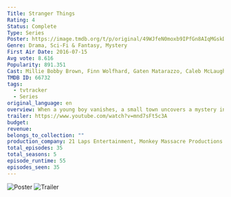 ```yaml
---
Title: Stranger Things
Rating: 4
Status: Complete
Type: Series
Poster: https://image.tmdb.org/t/p/original/49WJfeN0moxb9IPfGn8AIqMGskD.jpg
Genre: Drama, Sci-Fi & Fantasy, Mystery
First Air Date: 2016-07-15
Avg vote: 8.616
Popularity: 891.351
Cast: Millie Bobby Brown, Finn Wolfhard, Gaten Matarazzo, Caleb McLaughlin, Noah Schnapp, David Harbour, Winona Ryder, Natalia Dyer, Charlie Heaton, Joe Keery
TMDB ID: 66732
tags:
  - tvtracker
  - Series
original_language: en
overview: When a young boy vanishes, a small town uncovers a mystery involving secret experiments, terrifying supernatural forces, and one strange little girl.
trailer: https://www.youtube.com/watch?v=mnd7sFt5c3A
budget: 
revenue: 
belongs_to_collection: ""
production_company: 21 Laps Entertainment, Monkey Massacre Productions
total_episodes: 35
total_seasons: 5
episode_runtime: 55
episodes_seen: 35
---
```


![Poster](https://image.tmdb.org/t/p/original/49WJfeN0moxb9IPfGn8AIqMGskD.jpg)
![Trailer](https://www.youtube.com/watch?v=mnd7sFt5c3A)